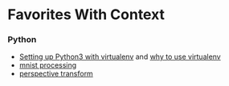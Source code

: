 # Favorites With Context

### Python
- [Setting up Python3 with virtualenv](https://gist.github.com/pandafulmanda/730a9355e088a9970b18275cb9eadef3) and [why to use virtualenv](https://stackoverflow.com/questions/41573587/what-is-the-difference-between-venv-pyvenv-pyenv-virtualenv-virtualenvwrappe)
- [mnist processing](http://opensourc.es/blog/tensorflow-mnist)
- [perspective transform](https://bretahajek.com/2017/01/scanning-documents-photos-opencv/)


